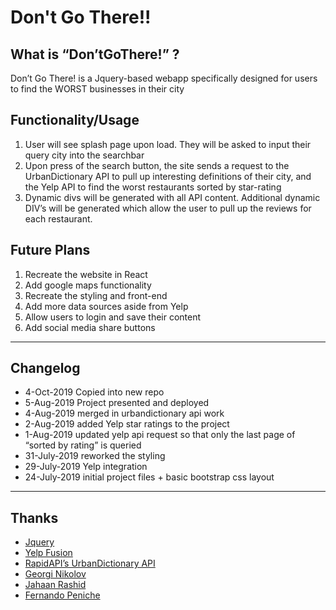 # Don't Go There!!


## What is “Don’tGoThere!” ?

Don’t Go There! is a Jquery-based webapp specifically designed for users to find the WORST businesses in their city

## Functionality/Usage

1. User will see splash page upon load. They will be asked to input their query city into the searchbar
2. Upon press of the search button, the site sends a request to the UrbanDictionary API to pull up interesting definitions of their city, and the Yelp API to find the worst restaurants sorted by star-rating
3. Dynamic divs will be generated with all API content. Additional dynamic DIV’s will be generated which allow the user to pull up the reviews for each restaurant.

## Future Plans

1. Recreate the website in React
2. Add google maps functionality
3. Recreate the styling and front-end
4. Add more data sources aside from Yelp
5. Allow users to login and save their content
6. Add social media share buttons

----
## Changelog
* 4-Oct-2019 Copied into new repo
* 5-Aug-2019 Project presented and deployed
* 4-Aug-2019 merged in urbandictionary api work
* 2-Aug-2019 added Yelp star ratings to the project
* 1-Aug-2019 updated yelp api request so that only the last page of “sorted by rating” is queried
* 31-July-2019  reworked the styling
* 29-July-2019  Yelp integration
* 24-July-2019 initial project files + basic bootstrap css layout

----
## Thanks

* [Jquery](https://jquery.com)
* [Yelp Fusion](https://www.yelp.com/fusion)
* [RapidAPI’s UrbanDictionary API](https://rapidapi.com/community/api/urban-dictionary)
* [Georgi Nikolov](https://www.github.com/Durostorum)
* [Jahaan Rashid](https://www.github.com/jayrwebdev)
* [Fernando Peniche](https://www.github.com/fpeniche)
